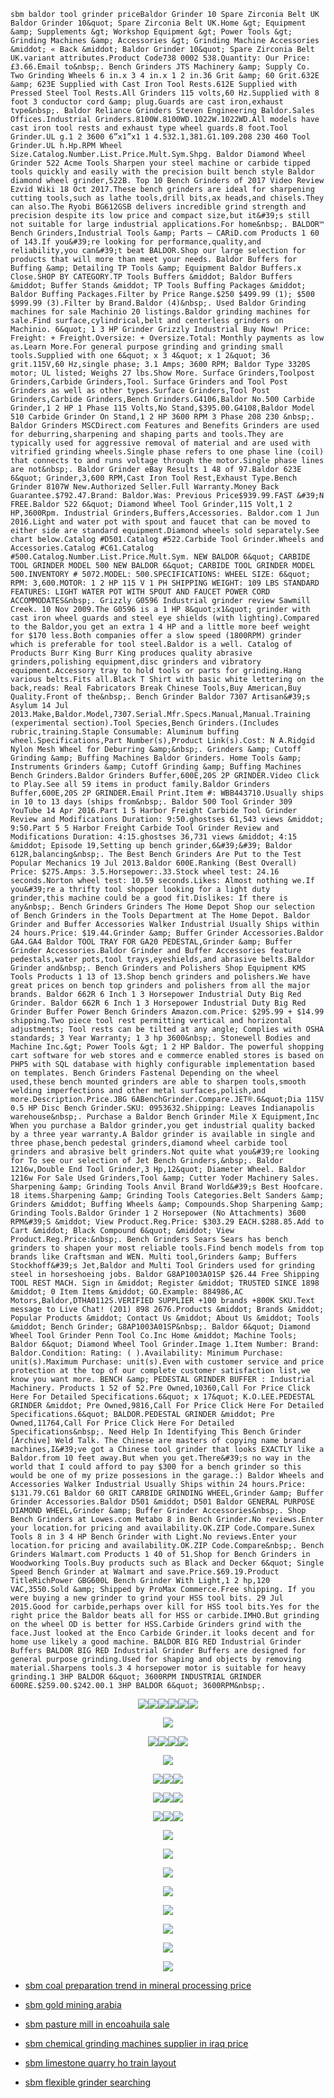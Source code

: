 
```
sbm baldor tool grinder priceBaldor Grinder 10 Spare Zirconia Belt UK Baldor Grinder 10&quot; Spare Zirconia Belt UK.Home &gt; Equipment &amp; Supplements &gt; Workshop Equipment &gt; Power Tools &gt; Grinding Machines &amp; Accessories &gt; Grinding Machine Accessories &middot; « Back &middot; Baldor Grinder 10&quot; Spare Zirconia Belt UK.variant attributes.Product Code738 0002 538.Quantity: Our Price: £3.66.Email to&nbsp;. Bench Grinders JTS Machinery &amp; Supply Co. Two Grinding Wheels 6 in.x 3 4 in.x 1 2 in.36 Grit &amp; 60 Grit.632E &amp; 623E Supplied with Cast Iron Tool Rests.612E Supplied with Pressed Steel Tool Rests.All Grinders 115 volts,60 Hz.Supplied with 8 foot 3 conductor cord &amp; plug.Guards are cast iron,exhaust tvpe&nbsp;. Baldor Reliance Grinders Steven Engineering Baldor.Sales Offices.Industrial Grinders.8100W.8100WD.1022W.1022WD.All models have cast iron tool rests and exhaust type wheel guards.8 foot.Tool Grinder.UL g.1 2 3600 6”x1”x1 1 4.532.1,381.G1.109.208 230 460 Tool Grinder.UL h.Hp.RPM Wheel Size.Catalog.Number.List.Price.Mult.Sym.Shpg. Baldor Diamond Wheel Grinder 522 Acme Tools Sharpen your steel machine or carbide tipped tools quickly and easily with the precision built bench style Baldor diamond wheel grinder,522B. Top 10 Bench Grinders of 2017 Video Review Ezvid Wiki 18 Oct 2017.These bench grinders are ideal for sharpening cutting tools,such as lathe tools,drill bits,ax heads,and chisels.They can also.The Ryobi BG612GSB delivers incredible grind strength and precision despite its low price and compact size,but it&#39;s still not suitable for large industrial applications.For home&nbsp;. BALDOR™ Bench Grinders,Industrial Tools &amp; Parts — CARiD.com Products 1 60 of 143.If you&#39;re looking for performance,quality,and reliability,you can&#39;t beat BALDOR.Shop our large selection for products that will more than meet your needs. Baldor Buffers for Buffing &amp; Detailing TP Tools &amp; Equipment Baldor Buffers.x Close.SHOP BY CATEGORY.TP Tools Buffers &middot; Baldor Buffers &middot; Buffer Stands &middot; TP Tools Buffing Packages &middot; Baldor Buffing Packages.Filter by Price Range.$250 $499.99 (1); $500 $999.99 (3).Filter by Brand.Baldor (4)&nbsp;. Used Baldor Grinding machines for sale Machinio 20 listings.Baldor grinding machines for sale.Find surface,cylindrical,belt and centerless grinders on Machinio. 6&quot; 1 3 HP Grinder Grizzly Industrial Buy Now! Price: Freight: + Freight.Oversize: + Oversize.Total: Monthly payments as low as.Learn More.For general purpose grinding and grinding small tools.Supplied with one 6&quot; x 3 4&quot; x 1 2&quot; 36 grit.115V,60 Hz,single phase; 3.1 Amps; 3600 RPM; Baldor Type 3320S motor; UL listed; Weighs 27 lbs.Show More. Surface Grinders,Toolpost Grinders,Carbide Grinders,Tool. Surface Grinders and Tool Post Grinders as well as other types.Surface Grinders,Tool Post Grinders,Carbide Grinders,Bench Grinders.G4106,Baldor No.500 Carbide Grinder,1 2 HP 1 Phase 115 Volts,No Stand,$395.00.G4108,Baldor Model 510 Carbide Grinder On Stand,1 2 HP 3600 RPM 3 Phase 208 230 &nbsp;. Baldor Grinders MSCDirect.com Features and Benefits Grinders are used for deburring,sharpening and shaping parts and tools.They are typically used for aggressive removal of material and are used with vitrified grinding wheels.Single phase refers to one phase line (coil) that connects to and runs voltage through the motor.Single phase lines are not&nbsp;. Baldor Grinder eBay Results 1 48 of 97.Baldor 623E 6&quot; Grinder,3,600 RPM,Cast Iron Tool Rest,Exhaust Type.Bench Grinder 8107W New.Authorized Seller.Full Warranty.Money Back Guarantee.$792.47.Brand: Baldor.Was: Previous Price$939.99.FAST &#39;N FREE.Baldor 522 6&quot; Diamond Wheel Tool Grinder,115 Volt,1 2 HP,3600Rpm. Industrial Grinders,Buffers,Accessories. Baldor.com 1 Jun 2016.Light and water pot with spout and faucet that can be moved to either side are standard equipment.Diamond wheels sold separately.See chart below.Catalog #D501.Catalog #522.Carbide Tool Grinder.Wheels and Accessories.Catalog #C61.Catalog #500.Catalog.Number.List.Price.Mult.Sym. NEW BALDOR 6&quot; CARBIDE TOOL GRINDER MODEL 500 NEW BALDOR 6&quot; CARBIDE TOOL GRINDER MODEL 500.INVENTORY # 5072.MODEL: 500.SPECIFICATIONS: WHEEL SIZE: 6&quot; RPM: 3,600.MOTOR: 1 2 HP 115 V 1 PH SHIPPING WEIGHT: 109 LBS STANDARD FEATURES: LIGHT WATER POT WITH SPOUT AND FAUCET POWER CORD ACCOMMODATES&nbsp;. Grizzly G0596 Industrial grinder review Sawmill Creek. 10 Nov 2009.The G0596 is a 1 HP 8&quot;x1&quot; grinder with cast iron wheel guards and steel eye shields (with lighting).Compared to the Baldor,you get an extra 1 4 HP and a little more beef weight for $170 less.Both companies offer a slow speed (1800RPM) grinder which is preferable for tool steel.Baldor is a well. Catalog of Products Burr King Burr King produces quality abrasive grinders,polishing equipment,disc grinders and vibratory equipment.Accessory tray to hold tools or parts for grinding.Hang various belts.Fits all.Black T Shirt with basic white lettering on the back,reads: Real Fabricators Break Chinese Tools,Buy American,Buy Quality.Front of the&nbsp;. Bench Grinder Baldor 7307 Artisan&#39;s Asylum 14 Jul 2013.Make,Baldor.Model,7307.Serial.Mfr.Specs.Manual,Manual.Training (experimental section).Tool Species,Bench Grinders.(Includes rubric,training.Staple Consumable: Aluminum buffing wheel.Specifications,Part Number(s),Product Link(s).Cost: N A.Ridgid Nylon Mesh Wheel for Deburring &amp;&nbsp;. Grinders &amp; Cutoff Grinding &amp; Buffing Machines Baldor Grinders. Home Tools &amp; Instruments Grinders &amp; Cutoff Grinding &amp; Buffing Machines Bench Grinders.Baldor Grinders Buffer,600E,20S 2P GRINDER.Video Click to Play.See all 59 items in product family.Baldor Grinders Buffer,600E,20S 2P GRINDER.Email Print.Item #: WBB443710.Usually ships in 10 to 13 days (ships from&nbsp;. Baldor 500 Tool Grinder 309 YouTube 14 Apr 2016.Part 1 5 Harbor Freight Carbide Tool Grinder Review and Modifications Duration: 9:50.ghostses 61,543 views &middot; 9:50.Part 5 5 Harbor Freight Carbide Tool Grinder Review and Modifications Duration: 4:15.ghostses 36,731 views &middot; 4:15 &middot; Episode 19,Setting up bench grinder,6&#39;&#39; Baldor 612R,balancing&nbsp;. The Best Bench Grinders Are Put to the Test Popular Mechanics 19 Jul 2013.Baldor 600E.Ranking (Best Overall) Price: $275.Amps: 3.5.Horsepower:.33.Stock wheel test: 24.16 seconds.Norton wheel test: 10.59 seconds.Likes: Almost nothing we.If you&#39;re a thrifty tool shopper looking for a light duty grinder,this machine could be a good fit.Dislikes: If there is any&nbsp;. Bench Grinders Grinders The Home Depot Shop our selection of Bench Grinders in the Tools Department at The Home Depot. Baldor Grinder and Buffer Accessories Walker Industrial Usually Ships within 24 hours.Price: $19.44.Grinder &amp; Buffer Grinder Accessories.Baldor GA4.GA4 Baldor TOOL TRAY FOR GA20 PEDESTAL,Grinder &amp; Buffer Grinder Accessories.Baldor Grinder and Buffer Accessories feature pedestals,water pots,tool trays,eyeshields,and abrasive belts.Baldor Grinder and&nbsp;. Bench Grinders and Polishers Shop Equipment KMS Tools Products 1 13 of 13.Shop bench grinders and polishers.We have great prices on bench top grinders and polishers from all the major brands. Baldor 662R 6 Inch 1 3 Horsepower Industrial Duty Big Red Grinder. Baldor 662R 6 Inch 1 3 Horsepower Industrial Duty Big Red Grinder Buffer Power Bench Grinders Amazon.com.Price: $295.99 + $14.99 shipping.Two piece tool rest permitting vertical and horizontal adjustments; Tool rests can be tilted at any angle; Complies with OSHA standards; 3 Year Warranty; 1 3 hp 3600&nbsp;. Stonewell Bodies and Machine Inc.&gt; Power Tools &gt; 1 2 HP Baldor. The powerful shopping cart software for web stores and e commerce enabled stores is based on PHP5 with SQL database with highly configurable implementation based on templates. Bench Grinders Fastenal Depending on the wheel used,these bench mounted grinders are able to sharpen tools,smooth welding imperfections and other metal surfaces,polish,and more.Description.Price.JBG 6ABenchGrinder.Compare.JET®.6&quot;Dia 115V 0.5 HP Disc Bench Grinder.SKU: 0953632.Shipping: Leaves Indianapolis warehouse&nbsp;. Purchase a Baldor Bench Grinder Mile X Equipment,Inc When you purchase a Baldor grinder,you get industrial quality backed by a three year warranty.A Baldor grinder is available in single and three phase,bench pedestal grinders,diamond wheel carbide tool grinders and abrasive belt grinders.Not quite what you&#39;re looking for To see our selection of Jet Bench Grinders,&nbsp;. Baldor 1216w,Double End Tool Grinder,3 Hp,12&quot; Diameter Wheel. Baldor 1216w For Sale Used Grinders,Tool &amp; Cutter Yoder Machinery Sales. Sharpening &amp; Grinding Tools Anvil Brand World&#39;s Best Hoofcare. 18 items.Sharpening &amp; Grinding Tools Categories.Belt Sanders &amp; Grinders &middot; Buffing Wheels &amp; Compounds.Shop Sharpening &amp; Grinding Tools.Baldor Grinder 1 2 Horsepower (No Attachments) 3600 RPM&#39;S &middot; View Product.Reg.Price: $303.29 EACH.$288.85.Add to Cart &middot; Black Compound 6&quot; &middot; View Product.Reg.Price:&nbsp;. Bench Grinders Sears Sears has bench grinders to shapen your most reliable tools.Find bench models from top brands like Craftsman and WEN. Multi tool,Grinders &amp; Buffers Stockhoff&#39;s Jet,Baldor and Multi Tool Grinders used for grinding steel in horseshoeing jobs. Baldor G8AP1003A01SP $26.44 Free Shipping TOOL REST MACH. Sign in &middot; Register &middot; TRUSTED SINCE 1898 &middot; 0 Item Items &middot; GO.Example: 884986,AC Motors,Baldor,DTHA0112S.VERIFIED SUPPLIER +100 brands +800K SKU.Text message to Live Chat! (201) 898 2676.Products &middot; Brands &middot; Popular Products &middot; Contact Us &middot; About Us &middot; Tools &middot; Bench Grinder; G8AP1003A01SP&nbsp;. Baldor 6&quot; Diamond Wheel Tool Grinder Penn Tool Co.Inc Home &middot; Machine Tools; Baldor 6&quot; Diamond Wheel Tool Grinder.Image 1.Item Number: Brand: Baldor.Condition: Rating: ( ).Availability: Minimum Purchase: unit(s).Maximum Purchase: unit(s).Even with customer service and price protection at the top of our complete customer satisfaction list,we know you want more. BENCH &amp; PEDESTAL GRINDER BUFFER : Industrial Machinery. Products 1 52 of 52.Pre Owned,10360,Call For Price Click Here For Detailed Specifications.6&quot; x 17&quot; K.O.LEE.PEDESTAL GRINDER &middot; Pre Owned,9816,Call For Price Click Here For Detailed Specifications.6&quot; BALDOR.PEDESTAL GRINDER &middot; Pre Owned,11764,Call For Price Click Here For Detailed Specifications&nbsp;. Need Help In Identifying This Bench Grinder [Archive] Weld Talk. The Chinese are masters of copying name brand machines,I&#39;ve got a Chinese tool grinder that looks EXACTLY like a Baldor.from 10 feet away.But when you get.There&#39;s no way in the world that I could afford to pay $300 for a bench grinder so this would be one of my prize possesions in the garage.:) Baldor Wheels and Accessories Walker Industrial Usually Ships within 24 hours.Price: $131.79.C61 Baldor 60 GRIT CARBIDE GRINDING WHEEL,Grinder &amp; Buffer Grinder Accessories.Baldor D501 &middot; D501 Baldor GENERAL PURPOSE DIAMOND WHEEL,Grinder &amp; Buffer Grinder Accessories&nbsp;. Shop Bench Grinders at Lowes.com Metabo 8 in Bench Grinder.No reviews.Enter your location.for pricing and availability.OK.ZIP Code.Compare.Sunex Tools 8 in 3 4 HP Bench Grinder with Light.No reviews.Enter your location.for pricing and availability.OK.ZIP Code.Compare&nbsp;. Bench Grinders Walmart.com Products 1 40 of 51.Shop for Bench Grinders in Woodworking Tools.Buy products such as Black and Decker 6&quot; Single Speed Bench Grinder at Walmart and save.Price.$69.19.Product TitleRichPower GBG600L Bench Grinder With Light,1 2 hp,120 VAC,3550.Sold &amp; Shipped by ProMax Commerce.Free shipping. If you were buying a new grinder to grind your HSS tool bits. 29 Jul 2015.Good for carbide,perhaps over kill for HSS tool bits.Yes for the right price the Baldor beats all for HSS or carbide.IMHO.But grinding on the wheel OD is better for HSS.Carbide Grinders grind with the face.Just looked at the Enco Carbide Grinder.it looks decent and for home use likely a good machine. BALDOR BIG RED Industrial Grinder Buffers BALDOR BIG RED Industrial Grinder Buffers are designed for general purpose grinding.Used for shaping and objects by removing material.Sharpens tools.3 4 horsepower motor is suitable for heavy grinding.1 3HP BALDOR 6&quot; 3600RPM INDUSTRIAL GRINDER 600RE.$259.00.$242.00.1 3HP BALDOR 6&quot; 3600RPM&nbsp;. 
```

<div align="center">
  
<a rel="nofollow" href="https://m.shibang-china.com?f=github&k=sbm+baldor+tool+grinder+price"><img src="https://static.shibang-china.com/en/l.png"></a><img src="https://static.shibang-china.com/en/hw.png"><a rel="nofollow" href="https://m.shibang-china.com/product/?f=github&k=sbm+baldor+tool+grinder+price"><img src="https://static.shibang-china.com/en/p.png"></a><a rel="nofollow" href="https://m.shibang-china.com/cases/?f=github&k=sbm+baldor+tool+grinder+price"><img src="https://static.shibang-china.com/en/c.png"></a><a rel="nofollow" href="https://m.shibang-china.com/news/?f=github&k=sbm+baldor+tool+grinder+price"><img src="https://static.shibang-china.com/en/n.png"></a><a rel="nofollow" href="https://m.shibang-china.com?f=github&k=sbm+baldor+tool+grinder+price"><img src="https://static.shibang-china.com/en/m.png"></a>

<a rel="nofollow" href="https://m.shibang-china.com/product/?f=github&k=sbm+baldor+tool+grinder+price"><img src="https://static.shibang-china.com/en/b.jpg"></a>
  
<a rel="nofollow" href="https://m.shibang-china.com/solution-aggregate.html?f=github&k=sbm+baldor+tool+grinder+price"><img src="https://static.shibang-china.com/en/a.jpg"></a><a rel="nofollow" href="https://m.shibang-china.com/solution-mine.html?f=github&k=sbm+baldor+tool+grinder+price"><img src="https://static.shibang-china.com/en/m.jpg"></a><a rel="nofollow" href="https://m.shibang-china.com/solution-mill.html?f=github&k=sbm+baldor+tool+grinder+price"><img src="https://static.shibang-china.com/en/g.jpg"></a><a rel="nofollow" href="https://m.shibang-china.com/solution-epc.html?f=github&k=sbm+baldor+tool+grinder+price"><img src="https://static.shibang-china.com/en/e.jpg"></a>

<a rel="nofollow" href="https://m.shibang-china.com/product/?f=github&k=sbm+baldor+tool+grinder+price"><img src="https://static.shibang-china.com/en/a-p.png"></a>

<a rel="nofollow" href="https://m.shibang-china.com/product/crusher/c6x.html?f=github&k=sbm+baldor+tool+grinder+price"><img src="https://static.shibang-china.com/en/j.jpg"></a><a rel="nofollow" href="https://m.shibang-china.com/product/crusher/ci5x.html?f=github&k=sbm+baldor+tool+grinder+price"><img src="https://static.shibang-china.com/en/i.jpg"></a><a rel="nofollow" href="https://m.shibang-china.com/product/crusher/hst.html?f=github&k=sbm+baldor+tool+grinder+price"><img src="https://static.shibang-china.com/en/c.jpg"></a>

<a rel="nofollow" href="https://m.shibang-china.com/product/mill/mtw.html?f=github&k=sbm+baldor+tool+grinder+price"><img src="https://static.shibang-china.com/en/mtw.jpg"></a><a rel="nofollow" href="https://m.shibang-china.com/product/mill/scm.html?f=github&k=sbm+baldor+tool+grinder+price"><img src="https://static.shibang-china.com/en/scm.jpg"></a><a rel="nofollow" href="https://m.shibang-china.com/product/mill/lm.html?f=github&k=sbm+baldor+tool+grinder+price"><img src="https://static.shibang-china.com/en/lm.jpg"></a>

<a rel="nofollow" href="https://m.shibang-china.com/product/sand/vsi6x.html?f=github&k=sbm+baldor+tool+grinder+price"><img src="https://static.shibang-china.com/en/6x.jpg"></a><a rel="nofollow" href="https://m.shibang-china.com/product/sand/vu.html?f=github&k=sbm+baldor+tool+grinder+price"><img src="https://static.shibang-china.com/en/vu.jpg"></a><a rel="nofollow" href="https://m.shibang-china.com/product/mobile/klun.html?f=github&k=sbm+baldor+tool+grinder+price"><img src="https://static.shibang-china.com/en/k.jpg"></a>

<a rel="nofollow" href="https://m.shibang-china.com/cases/?f=github&k=sbm+baldor+tool+grinder+price"><img src="https://static.shibang-china.com/en/case.png"></a>

<a rel="nofollow" href="https://m.shibang-china.com/cases/aggregate/202.html?f=github&k=sbm+baldor+tool+grinder+price"><img src="https://static.shibang-china.com/en/c-1.jpg"></a>

<a rel="nofollow" href="https://m.shibang-china.com/cases/aggregate/203.html?f=github&k=sbm+baldor+tool+grinder+price"><img src="https://static.shibang-china.com/en/c-2.jpg"></a>

<a rel="nofollow" href="https://m.shibang-china.com/cases/mill/123.html?f=github&k=sbm+baldor+tool+grinder+price"><img src="https://static.shibang-china.com/en/c-3.jpg"></a>

<a rel="nofollow" href="https://m.shibang-china.com/contact_us.html?f=github&k=sbm+baldor+tool+grinder+price"><img src="https://static.shibang-china.com/en/contact.png"></a>

<a rel="nofollow" href="https://swt.shibang-china.com/?f=github&k=sbm+baldor+tool+grinder+price"><img src="https://static.shibang-china.com/en/chat.png"></a>

<a rel="nofollow" href="https://whatsapp.shibangsoft.com/WhatsApp.php?f=github&k=sbm+baldor+tool+grinder+price"><img src="https://static.shibang-china.com/en/whatsapp.png"></a>

<a rel="nofollow" href="https://m.shibang-china.com/?f=github&k=sbm+baldor+tool+grinder+price"><img src="https://static.shibang-china.com/en/website.png"></a>

</div>


* [sbm coal preparation trend in mineral processing price](sbm%20coal%20preparation%20trend%20in%20mineral%20processing%20price.md)

* [sbm gold mining arabia](sbm%20gold%20mining%20arabia.md)

* [sbm pasture mill in encoahuila sale](sbm%20pasture%20mill%20in%20encoahuila%20sale.md)

* [sbm chemical grinding machines supplier in iraq price](sbm%20chemical%20grinding%20machines%20supplier%20in%20iraq%20price.md)

* [sbm limestone quarry ho train layout](sbm%20limestone%20quarry%20ho%20train%20layout.md)

* [sbm flexible grinder searching](sbm%20flexible%20grinder%20searching.md)